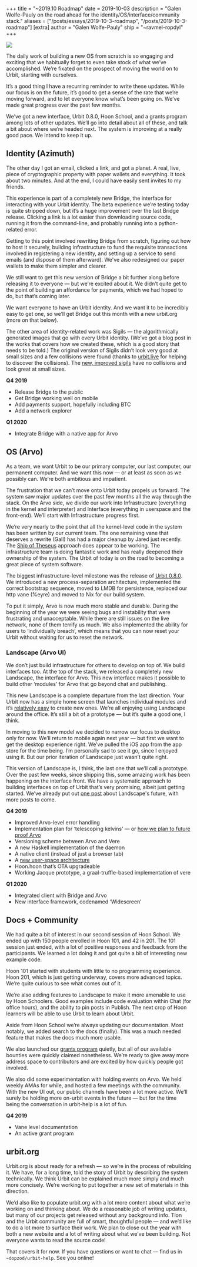+++
title = "~2019.10 Roadmap"
date = 2019-10-03
description = "Galen Wolfe-Pauly on the road ahead for the identity/OS/interface/community stack."
aliases = ["/posts/essays/2019-10-3-roadmap", "/posts/2019-10-3-roadmap"]
[extra]
author = "Galen Wolfe-Pauly"
ship = "~ravmel-ropdyl"
+++

![](https://media.urbit.org/site/posts/essays/2019-10-3-roadmap.jpg)

The daily work of building a new OS from scratch is so engaging and exciting that we habitually forget to even take stock of what we’ve accomplished. We’re fixated on the prospect of moving the world on to Urbit, starting with ourselves.

It’s a good thing I have a recurring reminder to write these updates. While our focus is on the future, it’s good to get a sense of the rate that we’re moving forward, and to let everyone know what’s been going on. We’ve made great progress over the past few months.

We’ve got a new interface, Urbit 0.8.0, Hoon School, and a grants program among lots of other updates. We’ll go into detail about all of these, and talk a bit about where we’re headed next. The system is improving at a really good pace. We intend to keep it up. 

## Identity (Azimuth)

The other day I got an email, clicked a link, and got a planet. A real, live, piece of cryptographic property with paper wallets and everything. It took about two minutes. And at the end, I could have easily sent invites to my friends. 

This experience is part of a completely new Bridge, the interface for interacting with your Urbit identity. The beta experience we’re testing today is quite stripped down, but it’s a huge improvement over the last Bridge release. Clicking a link is a lot easier than downloading source code, running it from the command-line, and probably running into a python-related error. 

Getting to this point involved rewriting Bridge from scratch, figuring out how to host it securely, building infrastructure to fund the requisite transactions involved in registering a new identity, and setting up a service to send emails (and dispose of them afterward). We've also redesigned our paper wallets to make them simpler and clearer.

We still want to get this new version of Bridge a bit further along before releasing it to everyone — but we’re excited about it. We didn’t quite get to the point of building an affordance for payments, which we had hoped to do, but that’s coming later. 

We want everyone to have an Urbit identity. And we want it to be incredibly easy to get one, so we’ll get Bridge out this month with a new urbit.org (more on that below).

The other area of identity-related work was Sigils — the algorithmically generated images that go with every Urbit identity. (We’ve got a blog post in the works that covers how we created these, which is a good story that needs to be told.) The original version of Sigils didn’t look very good at small sizes and a few collisions were found (thanks to [urbit.live](https://urbit.live) for helping to discover the collisions). The [new, improved sigils](https://github.com/urbit/sigil-js) have no collisions and look great at small sizes. 

**Q4 2019**

- Release Bridge to the public
- Get Bridge working well on mobile
- Add payments support, hopefully including BTC
- Add a network explorer

**Q1 2020**

- Integrate Bridge with a native app for Arvo


## OS (Arvo)

As a team, we want Urbit to be our primary computer, our last computer, our permanent computer. And we want this now — or at least as soon as we possibly can. We’re both ambitious and impatient.

The frustration that we can’t move onto Urbit today propels us forward. The system saw major updates over the past few months all the way through the stack. On the Arvo side, we divide our work into Infrastructure (everything in the kernel and interpreter) and Interface (everything in userspace and the front-end). We’ll start with Infrastructure progress first.

We’re very nearly to the point that all the kernel-level code in the system has been written by our current team. The one remaining vane that deserves a rewrite (Gall) has had a major cleanup by Jared just recently. The [Ship of Theseus](https://en.wikipedia.org/wiki/Ship_of_Theseus) approach does appear to be working. The infrastructure team is doing fantastic work and has really deepened their ownership of the system. The Urbit of today is on the road to becoming a great piece of system software.

The biggest infrastructure-level milestone was the release of [Urbit 0.8.0](https://github.com/urbit/urbit/releases/tag/v0.8.0). We introduced a new process-separation architecture, implemented the correct bootstrap sequence, moved to LMDB for persistence, replaced our http vane (%eyre) and moved to Nix for our build system. 

To put it simply, Arvo is now much more stable and durable. During the beginning of the year we were seeing bugs and instability that were frustrating and unacceptable. While there are still issues on the live network, none of them terrify us much. We also implemented the ability for users to ‘individually breach’, which means that you can now reset your Urbit without waiting for us to reset the network. 

### Landscape (Arvo UI)

We don’t just build infrastructure for others to develop on top of. We build interfaces too. At the top of the stack, we released a completely new Landscape, the interface for Arvo. This new interface makes it possible to build other ‘modules’ for Arvo that go beyond chat and publishing. 

This new Landscape is a complete departure from the last direction. Your Urbit now has a simple home screen that launches individual modules and it’s [relatively easy](https://github.com/urbit/create-landscape-app) to create new ones. We’re all enjoying using Landscape around the office. It’s still a bit of a prototype — but it’s quite a good one, I think.

In moving to this new model we decided to narrow our focus to desktop only for now. We’ll return to mobile again next year — but first we want to get the desktop experience right. We’ve pulled the iOS app from the app store for the time being. I’m personally sad to see it go, since I enjoyed using it. But our prior iteration of Landscape just wasn’t quite right.

This version of Landscape is, I think, the last one that we’ll call a prototype. Over the past few weeks, since shipping this, some amazing work has been happening on the interface front. We have a systematic approach to building interfaces on top of Urbit that’s very promising, albeit just getting started. We’ve already put out [one post](https://urbit.org/posts/landscape-a-portrait/) about Landscape's future, with more posts to come.

**Q4 2019**

- Improved Arvo-level error handling
- Implementation plan for ‘telescoping kelvins’ — or [how we plan to future proof Arvo](https://groups.google.com/a/urbit.org/forum/#!topic/dev/6Mwn6TQFVwc)
- Versioning scheme between Arvo and Vere
- A new Haskell implementation of the daemon
- A native client (instead of just a browser tab)
- A [new user-space architecture](https://docs.google.com/document/d/1hS_UuResG1S4j49_H-aSshoTOROKBnGoJAaRgOipf54/edit)
- Hoon.hoon that’s OTA upgradeable
- Working Jacque prototype, a graal-truffle-based implementation of vere

**Q1 2020**

- Integrated client with Bridge and Arvo 
- New interface framework, codenamed ‘Widescreen’


## Docs + Community

We had quite a bit of interest in our second session of Hoon School. We ended up with 150 people enrolled in Hoon 101, and 42 in 201. The 101 session just ended, with a lot of positive responses and feedback from the participants. We learned a lot doing it and got quite a bit of interesting new example code.

Hoon 101 started with students with little to no programming experience. Hoon 201, which is just getting underway, covers more advanced topics. We’re quite curious to see what comes out of it.

We’re also adding features to Landscape to make it more amenable to use by Hoon Schoolers. Good examples include code evaluation within Chat (for office hours), and the ability to pin posts in Publish. The next crop of Hoon learners will be able to use Urbit to learn about Urbit.

Aside from Hoon School we’re always updating our documentation. Most notably, we added search to the docs (finally). This was a much needed feature that makes the docs much more usable.

We also launched our [grants program](https://grants.urbit.org/) quietly, but all of our available bounties were quickly claimed nonetheless. We’re ready to give away more address space to contributors and are excited by how quickly people got involved.

We also did some experimentation with holding events on Arvo. We held weekly AMAs for while, and hosted a few meetings with the community. With the new UI out, our public channels have been a lot more active. We’ll surely be holding more on-urbit events in the future — but for the time being the conversation in urbit-help is a lot of fun.

**Q4 2019**

- Vane level documentation
- An active grant program


## urbit.org

Urbit.org is about ready for a refresh — so we’re in the process of rebuilding it. We have, for a long time, told the story of Urbit by describing the system technically. We think Urbit can be explained much more simply and much more concisely. We’re working to put together a new set of materials in this direction.

We’d also like to populate urbit.org with a lot more content about what we’re working on and thinking about. We do a reasonable job of writing updates, but many of our projects get released without any background info. Tlon and the Urbit community are full of smart, thoughtful people — and we’d like to do a lot more to surface their work. We plan to close out the year with both a new website and a lot of writing about what we’ve been building. Not everyone wants to read the source code!

That covers it for now. If you have questions or want to chat — find us in `~dopzod/urbit-help`. See you online!